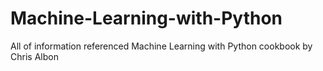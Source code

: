 # Machine-Learning-with-Python
All of information referenced Machine Learning with Python cookbook by Chris Albon
